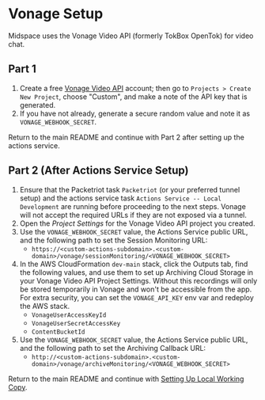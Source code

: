 # Vonage Setup

Midspace uses the Vonage Video API (formerly TokBox OpenTok) for video chat.

## Part 1

1. Create a free
   [Vonage Video API](https://www.vonage.co.uk/communications-apis/video/)
   account; then go to `Projects > Create New Project`, choose "Custom", and
   make a note of the API key that is generated.
1. If you have not already, generate a secure random value and note it as `VONAGE_WEBHOOK_SECRET`.

Return to the main README and continue with Part 2 after setting up the actions service.

## Part 2 (After Actions Service Setup)

1. Ensure that the Packetriot task `Packetriot` (or your preferred tunnel setup) and the actions service task `Actions Service -- Local Development` are running before proceeding to the next steps. Vonage will not accept the required URLs if they are not exposed via a tunnel.
1. Open the _Project Settings_ for the Vonage Video API project you created.
1. Use the `VONAGE_WEBHOOK_SECRET` value, the Actions Service public URL, and
   the following path to set the Session Monitoring URL:
   - `https://<custom-actions-subdomain>.<custom-domain>/vonage/sessionMonitoring/<VONAGE_WEBHOOK_SECRET>`
1. In the AWS CloudFormation `dev-main` stack, click the Outputs tab, find the
   following values, and use them to set up Archiving Cloud Storage in your
   Vonage Video API Project Settings. Without this recordings will only be
   stored temporarily in Vonage and won't be accessible from the app. For extra
   security, you can set the `VONAGE_API_KEY` env var and redeploy the AWS stack.
   - `VonageUserAccessKeyId`
   - `VonageUserSecretAccessKey`
   - `ContentBucketId`
1. Use the `VONAGE_WEBHOOK_SECRET` value, the Actions Service public URL, and
   the following path to set the Archiving Callback URL:
   - `http://<custom-actions-subdomain>.<custom-domain>/vonage/archiveMonitoring/<VONAGE_WEBHOOK_SECRET>`

Return to the main README and continue with [Setting Up Local Working Copy](../README.md#setting-up-local-working-copy).
